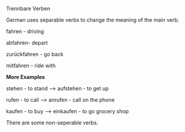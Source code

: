 Trennbare Verben

German uses separable verbs to change the meaning of the main verb.

fahren - driving

abfahren- depart

zurückfahren - go back

mitfahren - ride with



**More Examples**

stehen - to stand —> aufstehen - to get up

rufen - to call —> anrufen - call on the phone 

kaufen - to buy —> einkaufen - to go grocery shop

There are some non-seperable verbs.